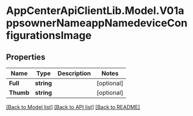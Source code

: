 # AppCenterApiClientLib.Model.V01appsownerNameappNamedeviceConfigurationsImage
## Properties

Name | Type | Description | Notes
------------ | ------------- | ------------- | -------------
**Full** | **string** |  | [optional] 
**Thumb** | **string** |  | [optional] 

[[Back to Model list]](../README.md#documentation-for-models) [[Back to API list]](../README.md#documentation-for-api-endpoints) [[Back to README]](../README.md)

